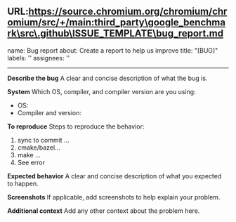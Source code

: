 URL:https://source.chromium.org/chromium/chromium/src/+/main:third_party\google_benchmark\src\.github\ISSUE_TEMPLATE\bug_report.md
---
name: Bug report
about: Create a report to help us improve
title: "[BUG]"
labels: ''
assignees: ''

---

**Describe the bug**
A clear and concise description of what the bug is.

**System**
Which OS, compiler, and compiler version are you using:
  - OS: 
  - Compiler and version: 

**To reproduce**
Steps to reproduce the behavior:
1. sync to commit ...
2. cmake/bazel...
3. make ...
4. See error

**Expected behavior**
A clear and concise description of what you expected to happen.

**Screenshots**
If applicable, add screenshots to help explain your problem.

**Additional context**
Add any other context about the problem here.
